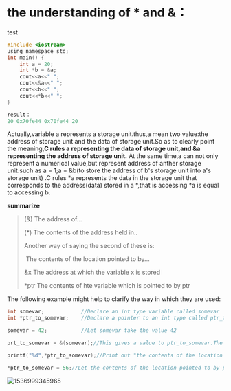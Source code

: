 # the understanding of * and &：

test

```C
#include <iostream> 
using namespace std;
int main() {
    int a = 20;
    int *b = &a;
    cout<<a<<" ";
    cout<<&a<<" ";
    cout<<b<<" ";
    cout<<*b<<" ";
}

result： 
20 0x70fe44 0x70fe44 20
```

Actually,variable a represents a storage unit.thus,a mean two value:the address of storage unit and the data of storage unit.So as to clearly point the meaning,**C rules a representing the data of storage unit,and &a representing the address of storage unit.** At the same time,a can not only represent a numerical value,but represent  address of anther storage unit.such as a = 1;a = &b(to store the address of b's storage unit into a's storage unit) .C rules *a represents the data in the storage unit that corresponds to the address(data) stored in a *,that is accessing *a is equal to accessing b.

**summarize**

> (&)		The address of...
>
> (*)		The contents of the address held in..
>
> Another way of saying the second of these is:
>
> ​		The contents of the location pointed to by...
>
> &x		The address at which the variable x is stored
>
> *ptr   	The contents of hte variable which is pointed to by ptr

The following example might help to clarify the way in which they are used:

```c
int somevar;			//Declare an int type variable called somevar
int *ptr_to_somevar;	//Declare a pointer to an int type called ptr_to_somevar

somevar = 42; 			//Let somevar take the value 42

prt_to_somevar = &(somevar);//This gives a value to ptr_to_somevar.The value is the address of the variable somevar.Notice that only at this stage does is become a pointer to the particular variable somevar.Before this,its fate is quite open.The declaration merely makes it a pointer which can point to any integer variable which is around

printf("%d",*ptr_to_somevar);//Print out "the contents of the location pointed to by prt_to_somevar"in other words somevar itself.So this will be just 42

*ptr_to_somevar = 56;//Let the contents of the location pointed to by ptr_to_somevar be 56.This is the same as the more direct statement
```

![]()![1536999345965](C:\Users\HuJie-pc\AppData\Roaming\Typora\typora-user-images\1536999345965.png)